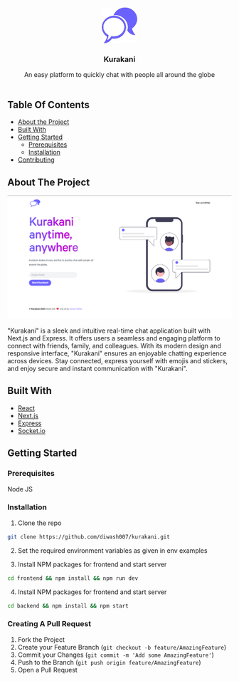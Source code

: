 <br/>
<p align="center">
  <a href="https://kura-kani.vercel.app">
    <img src="frontend/public/images/logo.png" alt="Logo" width="80" height="80">
  </a>

  <h3 align="center">Kurakani</h3>

  <p align="center">
    An easy platform to quickly chat with people all around the globe
    <br/>
    <br/>
  </p>
</p>

## Table Of Contents

- [About the Project](#about-the-project)
- [Built With](#built-with)
- [Getting Started](#getting-started)
  - [Prerequisites](#prerequisites)
  - [Installation](#installation)
- [Contributing](#contributing)

## About The Project

![Screen Shot](docs/images/screenshot.png)

"Kurakani" is a sleek and intuitive real-time chat application built with Next.js and Express. It offers users a seamless and engaging platform to connect with friends, family, and colleagues. With its modern design and responsive interface, "Kurakani" ensures an enjoyable chatting experience across devices. Stay connected, express yourself with emojis and stickers, and enjoy secure and instant communication with "Kurakani".

## Built With

- [React](https://react.dev/)
- [Next.js](https://nextjs.org/)
- [Express](https://expressjs.com/)
- [Socket.io](https://www.npmjs.com/package/socket.io)

## Getting Started

### Prerequisites

Node JS

### Installation

1. Clone the repo

```sh
git clone https://github.com/diwash007/kurakani.git

```

2. Set the required environment variables as given in env examples

3. Install NPM packages for frontend and start server

```sh
cd frontend && npm install && npm run dev
```

4. Install NPM packages for frontend and start server

```sh
cd backend && npm install && npm start
```

### Creating A Pull Request

1. Fork the Project
2. Create your Feature Branch (`git checkout -b feature/AmazingFeature`)
3. Commit your Changes (`git commit -m 'Add some AmazingFeature'`)
4. Push to the Branch (`git push origin feature/AmazingFeature`)
5. Open a Pull Request
